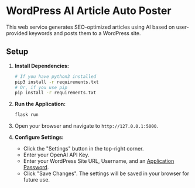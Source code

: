 # WordPress AI Article Auto Poster

This web service generates SEO-optimized articles using AI based on user-provided keywords and posts them to a WordPress site.

## Setup

1.  **Install Dependencies:**
    ```bash
    # If you have python3 installed
    pip3 install -r requirements.txt
    # Or, if you use pip
    pip install -r requirements.txt
    ```

2.  **Run the Application:**
    ```bash
    flask run
    ```

3.  Open your browser and navigate to `http://127.0.0.1:5000`.

4.  **Configure Settings:**
    -   Click the "Settings" button in the top-right corner.
    -   Enter your OpenAI API Key.
    -   Enter your WordPress Site URL, Username, and an [Application Password](https://www.wpbeginner.com/wp-tutorials/how-to-create-an-application-password-in-wordpress/).
    -   Click "Save Changes". The settings will be saved in your browser for future use.
